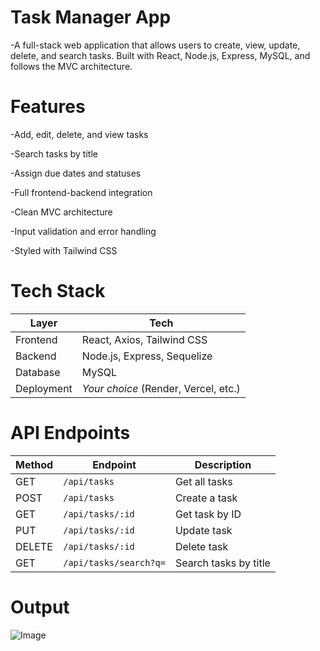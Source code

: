 # Task Manager App

-A full-stack web application that allows users to create, view, update, delete, and search tasks. Built with React, Node.js, Express, MySQL, and follows the MVC architecture.

# Features
 -Add, edit, delete, and view tasks

 -Search tasks by title

 -Assign due dates and statuses

 -Full frontend-backend integration

 -Clean MVC architecture

 -Input validation and error handling

 -Styled with Tailwind CSS

# Tech Stack
| Layer      | Tech                                 |
| ---------- | ------------------------------------ |
| Frontend   | React, Axios, Tailwind CSS           |
| Backend    | Node.js, Express, Sequelize          |
| Database   | MySQL                                |
| Deployment | *Your choice* (Render, Vercel, etc.) |


# API Endpoints
| Method | Endpoint               | Description           |
| ------ | ---------------------- | --------------------- |
| GET    | `/api/tasks`           | Get all tasks         |
| POST   | `/api/tasks`           | Create a task         |
| GET    | `/api/tasks/:id`       | Get task by ID        |
| PUT    | `/api/tasks/:id`       | Update task           |
| DELETE | `/api/tasks/:id`       | Delete task           |
| GET    | `/api/tasks/search?q=` | Search tasks by title |

# Output
![Image](https://github.com/user-attachments/assets/09668bf2-58f2-4598-9e9d-8b36b2e36068)
